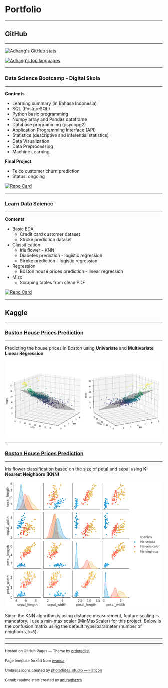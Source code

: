 # Portfolio

---
## GitHub
---

[![Adhang's GitHub stats](https://github-readme-stats.vercel.app/api?username=adhang&show_icons=true&hide=issues,contribs&theme=vue-dark)](https://github.com/adhang)

[![Adhang's top languages](https://github-readme-stats.vercel.app/api/top-langs/?username=adhang&layout=compact&theme=vue-dark)](https://github.com/adhang)

---
### Data Science Bootcamp - Digital Skola
---

**Contents**
- Learning summary (in Bahasa Indonesia)
- SQL (PostgreSQL)
- Python basic programming
- Numpy array and Pandas dataframe
- Database programming (psycopg2)
- Application Programming Interface (API)
- Statistics (descriptive and inferential statistics)
- Data Visualization
- Data Preprocessing
- Machine Learning

**Final Project**
- Telco customer churn prediction
- Status: ongoing

[![Repo Card](https://github-readme-stats.vercel.app/api/pin/?username=adhang&repo=data-science-digital-skola&show_owner=true&theme=vue-dark)](https://github.com/adhang/data-science-digital-skola)

---
### Learn Data Science
---

**Contents**
- Basic EDA
  - Credit card customer dataset
  - Stroke prediction dataset
- Classification
  - Iris flower - KNN
  - Diabetes prediction - logistic regression
  - Stroke prediction - logistic regression
- Regression
  - Boston house prices prediction - linear regression
- Misc
  - Scraping tables from clean PDF

[![Repo Card](https://github-readme-stats.vercel.app/api/pin/?username=adhang&repo=learn-data-science&show_owner=true&theme=vue-dark)](https://github.com/adhang/learn-data-science)

---
## Kaggle
---
### <a href="https://www.kaggle.com/code/adhang/boston-house-prices-linear-regression" target="_blank">Boston House Prices Prediction</a>
---

Predicting the house prices in Boston using **Univariate** and **Multivariate Linear Regression**

<img class="img-modal-src" src="page-content/boston-multivariate-linear-regression.png?raw=true" alt="Multivariate Linear Regression - Boston House Prices">

---
### <a href="https://www.kaggle.com/code/adhang/boston-house-prices-linear-regression" target="_blank">Boston House Prices Prediction</a>
---

Iris flower classification based on the size of petal and sepal using **K-Nearest Neighbors (KNN)**

<img class="img-modal-src" src="page-content/iris-pair-plot.png?raw=true" alt="Iris - Distribution">

Since the KNN algorithm is using distance measurement, feature scaling is mandatory. I use a min-max scaler (MinMaxScaler) for this project. Below is the confusion matrix using the default hyperparameter (number of neighbors, `k=5`).

---
---
<p><small>Hosted on GitHub Pages &mdash; Theme by <a href="https://github.com/orderedlist">orderedlist</a></small></p>
<p><small>Page template forked from <a href="https://github.com/evanca/quick-portfolio">evanca</a></small></p>
<p><small>Umbrella icons created by <a href="https://www.flaticon.com/free-icons/umbrella" title="umbrella icons">photo3idea_studio &mdash; Flaticon</a></small></p>
<p><small>Github readme stats created by <a href="https://github.com/anuraghazra/github-readme-stats">anuraghazra</a></small></p>
<!-- Remove above link if you don't want to attibute -->

